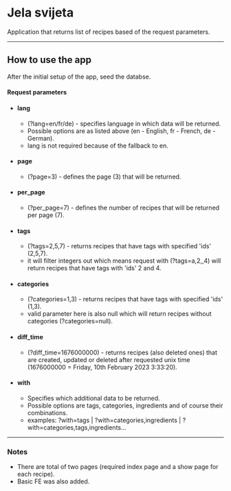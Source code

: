 # Jela svijeta

Application that returns list of recipes based of the request parameters.
___

## How to use the app

After the initial setup of the app, seed the databse.

#### Request parameters
* #### lang 
  * (?lang=en/fr/de) - specifies language in which data will be returned.
  * Possible options are as listed above (en - English, fr - French, de - German).
  * lang is not required because of the fallback to en.
* #### page 
  * (?page=3) - defines the page (3) that will be returned.
* #### per_page
  * (?per_page=7) - defines the number of recipes that will be returned per page (7).
* #### tags
  * (?tags=2,5,7) - returns recipes that have tags with specified 'ids' (2,5,7).
  * it will filter integers out which means request with (?tags=a,2,,4) will return recipes that have tags with 'ids' 2 and 4.
* #### categories
  * (?categories=1,3) - returns recipes that have tags with specified 'ids' (1,3).
  * valid parameter here is also null which will return recipes without categories (?categories=null).
* #### diff_time
  * (?diff_time=1676000000) - returns recipes (also deleted ones) that are created, updated or deleted after requested unix time (1676000000 =  Friday, 10th February 2023 3:33:20).
* #### with
  * Specifies which additional data to be returned.
  * Possible options are tags, categories, ingredients and of course their combinations.
  * examples: ?with=tags | ?with=categories,ingredients | ?with=categories,tags,ingredients...
___

### Notes
* There are total of two pages (required index page and a show page for each recipe).
* Basic FE was also added.